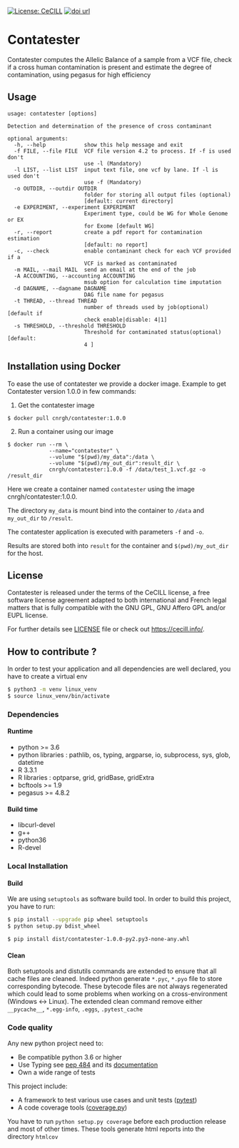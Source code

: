[![License: CeCILL](https://img.shields.io/badge/license-CeCILL-blue.svg)](http://cecill.info)
[![doi url](https://zenodo.org/badge/DOI/10.5281/zenodo.3606008.svg)](https://doi.org/10.5281/zenodo.3606008)

# Contatester

Contatester computes the Allelic Balance of a sample from a VCF file, 
check if a cross human contamination is present and estimate the degree of 
contamination, using pegasus for high efficiency

## Usage

```
usage: contatester [options]

Detection and determination of the presence of cross contaminant

optional arguments:
  -h, --help            show this help message and exit
  -f FILE, --file FILE  VCF file version 4.2 to process. If -f is used don't
                        use -l (Mandatory)
  -l LIST, --list LIST  input text file, one vcf by lane. If -l is used don't
                        use -f (Mandatory)
  -o OUTDIR, --outdir OUTDIR
                        folder for storing all output files (optional)
                        [default: current directory]
  -e EXPERIMENT, --experiment EXPERIMENT
                        Experiment type, could be WG for Whole Genome or EX
                        for Exome [default WG]
  -r, --report          create a pdf report for contamination estimation
                        [default: no report]
  -c, --check           enable contaminant check for each VCF provided if a
                        VCF is marked as contaminated
  -m MAIL, --mail MAIL  send an email at the end of the job
  -A ACCOUNTING, --accounting ACCOUNTING
                        msub option for calculation time imputation
  -d DAGNAME, --dagname DAGNAME
                        DAG file name for pegasus
  -t THREAD, --thread THREAD
                        number of threads used by job(optional) [default if
                        check enable|disable: 4|1]
  -s THRESHOLD, --threshold THRESHOLD
                        Threshold for contaminated status(optional) [default:
                        4 ]

```


## Installation using Docker

To ease the use of contatester we provide a docker image. Example to get Contatester version 1.0.0 in few commands:

1. Get the contatester image
```
$ docker pull cnrgh/contatester:1.0.0
```

2. Run a container using our image
```
$ docker run --rm \
             --name="contatester" \
             --volume "$(pwd)/my_data":/data \
             --volume "$(pwd)/my_out_dir":result_dir \
             cnrgh/contatester:1.0.0 -f /data/test_1.vcf.gz -o /result_dir
```
Here we create a container named `contatester` using the image cnrgh/contatester:1.0.0. 

The directory `my_data` is mount bind into the container to `/data` and `my_out_dir` to `/result`.

The contatester application is executed with parameters `-f` and `-o`.

Results are stored both into `result` for the container and `$(pwd)/my_out_dir` for the host.





## License

Contatester is released under the terms of the CeCILL license,
a free software license agreement adapted to both international and French legal matters
that is fully compatible with the GNU GPL, GNU Affero GPL and/or EUPL license.

For further details see [LICENSE](LICENSE) file or check out https://cecill.info/.


## How to contribute ?

In order to test your application and all dependencies are well declared, 
you have to create a virtual env

```bash
$ python3 -m venv linux_venv
$ source linux_venv/bin/activate
```

### Dependencies
#### Runtime
  - python >= 3.6
  - python libraries : pathlib, os, typing, argparse, io, subprocess, sys, glob, datetime
  - R 3.3.1
  - R libraries : optparse, grid, gridBase, gridExtra 
  - bcftools >= 1.9
  - pegasus >= 4.8.2

#### Build time
  - libcurl-devel
  - g++
  - python36
  - R-devel

### Local Installation

#### Build

We are using `setuptools` as software build tool. In order to build this project, 
you have to run:

```bash
$ pip install --upgrade pip wheel setuptools
$ python setup.py bdist_wheel 
```

```bash
$ pip install dist/contatester-1.0.0-py2.py3-none-any.whl
```

#### Clean

Both setuptools and distutils commands are extended to ensure that all cache 
files are cleaned. Indeed python generate `*.pyc`, `*.pyo` file to store 
corresponding bytecode. These bytecode files are not always regenerated which 
could lead to some problems when working on a cross-environment (Windows <-> Linux). 
The extended clean command remove either `__pycache__`, `*.egg-info`, `.eggs`, `.pytest_cache`


### Code quality

Any new python project need to:
  - Be compatible python 3.6 or higher
  - Use Typing see [pep 484](https://www.python.org/dev/peps/pep-0484/) and 
    its [documentation](https://docs.python.org/3/library/typing.html)
  - Own a wide range of tests 

This project include:
  - A framework to test various use cases and unit tests ([pytest](https://pytest.org))
  - A code coverage tools ([coverage.py](https://coverage.readthedocs.io/))

 You have to run `python setup.py coverage` before each production release and 
 most of other times. These tools generate html reports into the directory `htmlcov`
